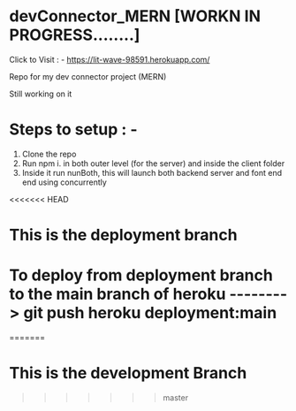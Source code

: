 # devConnector_MERN [WORKN IN PROGRESS........]

Click to Visit : - https://lit-wave-98591.herokuapp.com/

Repo for my dev connector project (MERN)

Still working on it


# Steps to setup : -

1. Clone the repo
2. Run npm i. in both outer level (for the server) and inside the client folder
3. Inside it run nunBoth, this will launch both backend server and font end end using concurrently


<<<<<<< HEAD
# This is the deployment branch


# To deploy from deployment branch to the main branch of heroku -------->  git push heroku deployment:main
=======
# This is the development Branch
>>>>>>> master
